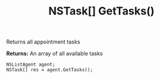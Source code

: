 ﻿---
uid: crmscript_ref_NSListAgent_GetTasks
title: NSTask[] GetTasks()
intellisense: NSListAgent.GetTasks
keywords: NSListAgent, GetTasks
so.topic: reference
---

Returns all appointment tasks


**Returns:** An array of all available tasks

```crmscript
NSListAgent agent;
NSTask[] res = agent.GetTasks();
```

